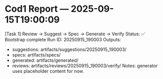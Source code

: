 ﻿# Cod1 Report — 2025-09-15T19:00:09
[Task 1] Review → Suggest → Spec → Generate → Verify
Status: ✅ Bootstrap complete
Run ID: 20250915_190003
Outputs:
- suggestions: artifacts/suggestions/20250915_190003/
- specs:       artifacts/specs/
- generated:   artifacts/generated/
- reviews:     artifacts/reviews/20250915_190003/verify/
Notes: generator uses placeholder content for now.
